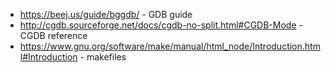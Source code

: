 - https://beej.us/guide/bggdb/ - GDB guide
- http://cgdb.sourceforge.net/docs/cgdb-no-split.html#CGDB-Mode - CGDB reference
- https://www.gnu.org/software/make/manual/html_node/Introduction.html#Introduction - makefiles
